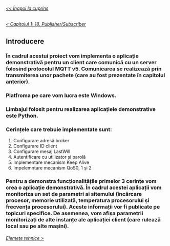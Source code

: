 ###### [<< Înapoi la cuprins](../Cuprins.md)
###### [< Capitolul 1: 18. Publisher/Subscriber](../Capitolul%201%20Aspecte%20teoretice/18.%20Publisher%20și%20Subscriber.md)
## Introducere
### În cadrul acestui proiect vom implementa o aplicație demonstrativă pentru un client care comunică cu un server folosind protocolul MQTT v5. Comunicarea se realizează prin transmiterea unor pachete (care au fost prezentate în capitolul anterior).
### Platfroma pe care vom lucra este Windows.
### Limbajul folosit pentru realizarea aplicațieie demonstrative este Python.
### Cerințele care trebuie implementate sunt:
1. Configurare adresă broker
2. Configurare ID client
3. Configurare mesaj LastWill
4. Autentificare cu utilizator și parolă
5. Implementare mecanism Keep Alive
6. Impelemntare mecanism QoS0, 1 și 2
### Pentru a demonstra funcționalitățile primelor 3 cerințe vom crea o aplicație demonstrativă. În cadrul acestei aplicații vom monitoriza un set de parametri ai sitemului (încărcare procesor, memorie utilizată, temperatura procesorului și frecvența procesorului). Aceste informații vor fi publicate pe topicuri specifice. De asemenea, vom afișa parametrii monitorizați de alte instanțe ale aplicației client (care rulează local sau pe alte mașini). 
###### [Elemete tehnice >](02.%20Elemente%20tehnice.md)
